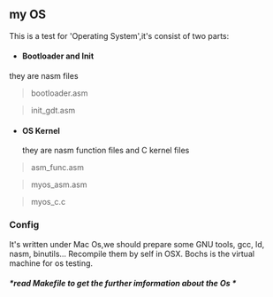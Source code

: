 ## my OS

This is a test for 'Operating System',it's consist of two parts:

 * ####  Bootloader and Init
  they are  nasm files

> bootloader.asm

> init_gdt.asm


 * ####  OS Kernel
   they are nasm function files and C kernel files

> asm_func.asm

> myos_asm.asm

> myos_c.c

### Config
 It's written under Mac Os,we should prepare some GNU tools, 
 gcc, ld, nasm, binutils... Recompile them by self in OSX.
 Bochs is the virtual machine for os testing.

#####  *read Makefile to get the further imformation about the Os *

